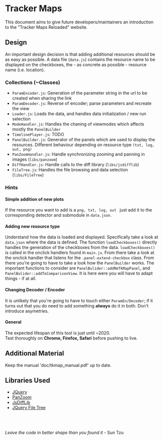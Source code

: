 # Tracker Maps

This document aims to give future developers/maintainers an introduction to the "Tracker Maps Reloaded" website.  


## Design

An important design decision is that adding additional resources should be as easy as possible. A data file (<code>data.js</code>) contains the resource name to be displayed on the checkboxes, the - as concrete as possible - resource name (i.e. location).

### Collections (~Classes) 

*   <code>ParamEncoder.js</code>: Generation of the parameter string in the url to be created when sharing the link
*   <code>ParamDecoder.js</code>: Reverse of encoder; parse parameters and recreate the view
*   <code>Loader.js</code>: Loads the data, and handles data initialization / new run selection
*   <code>ModeHandler.js</code>: Handles the chaning of viewmodes which affects mostly the <code>PanelBuilder</code>
*   <code>TimelinePlayer.js</code>: TODO
*   <code>PanelBuilder.js</code>: Generator of the panels which are used to display the resources. Different behaviour depending on resource type <code>(txt, log, out, png)</code>
*   <code>PanZoomHandler.js</code>: Handle synchronizing zooming and panning in images (<code>libs/panzoom</code>)
*   <code>DiffHandler.js</code>: Handle calls to the diff library (<code>libs/jsdifflib</code>)
*   <code>FileTree.js</code>: Handles the file browsing and data selection (<code>libs/FileTree</code>)

### Hints

#### Simple addition of new plots
If the resource you want to add is a <code>png, txt, log, out </code> just add it to the corresponding detector and submodule in <code>data.json</code>.

#### Adding new resource type
Understand how the data is loaded and displayed. Specifically take a look at <code>data.json</code> where the data is defined. The function <code>loadCheckboxes()</code> directly handles the generation of the checkboxes from the data. <code>loadCheckboxes()</code> is called in the onclick handlers found in <code>main.js</code>. From there take a look at the onclick handler that listens for the <code>.panel-extend-checkbox</code> class. From there you're going to have to take a look how the <code>PanelBuilder</code> works. The important functions to consider are <code>PanelBulider::addRmTkMapPanel</code>, and <code>PanelBulider::addToComparisonView</code>.
It is here were you will have to adapt things - if at all.

#### Changing Decoder / Encoder
It is unlikely that you're going to have to touch either <code>ParamEn/Decoder</code>; if it turns out that you do need to add something **always** do it in both. Don't introduce asymetries.

#### General

The expected lifespan of this tool is just until ~2020.<br>
Test thoroughly on **Chrome, Firefox, Safari**  before pushing to live.<br>

## Additional Material

Keep the manual 'doc/tkmap_manual.pdf' up to date.

## Libraries Used

*   <a href="https://jquery.com/">JQuery</a>
*   <a href="https://github.com/timmywil/jquery.panzoom">PanZoom</a>
*   <a href="https://github.com/cemerick/jsdifflib">JsDiffLib</a>
*   <a href="https://www.abeautifulsite.net/jquery-file-tree"> JQuery File Tree</a>



<br><br><br>
*Leave the code in better shape than you found it* - Sun Tzu